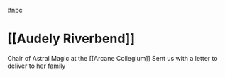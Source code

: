 #npc 

# [[Audely Riverbend]]

Chair of Astral Magic at the [[Arcane Collegium]]
Sent us with a letter to deliver to her family